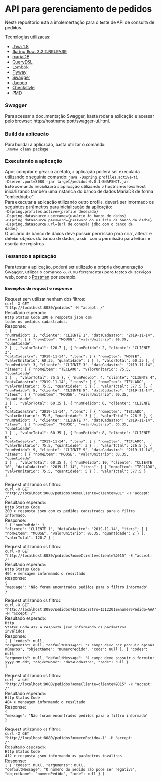 # API para gerenciamento de pedidos

Neste repositório está a implementação para o teste de API de consulta de pedidos.

Tecnologias utilizadas:

* [Java 1.8](https://openjdk.java.net/install/)
* [Spring Boot 2.2.2.RELEASE](https://spring.io/projects/spring-boot)
* [mariaDB](https://mariadb.org/)
* [QueryDSL](http://www.querydsl.com/)
* [Lombok](https://projectlombok.org/)
* [Flyway](https://flywaydb.org/)
* [Swagger](https://swagger.io/)
* [Jacoco](https://www.eclemma.org/jacoco/)
* [Checkstyle](https://checkstyle.sourceforge.io/)
* [PMD](https://pmd.github.io/)

### Swagger
Para acessar a documentação Swagger, basta rodar a aplicação e acessar pelo browser: http://hostname:port/swagger-ui.html.

### Build da aplicação
Para buildar a aplicação, basta utilizar o comando: <br/>
<code>./mvnw clean package</code>

### Executando a aplicação
Após compilar e gerar o artefato, a aplicação poderá ser executada utilizando o seguinte comando: 
<code>java -Dspring.profiles.active=ti -Dserver.port=8080 -jar target/pedidos-0.0.1-SNAPSHOT.jar</code><br/>
Este comando inicializará a aplicação utilizando o hostname: localhost, inicializando também uma instancia do banco de dados MariaDB de forma "embeddable".<br/>
Para executar a aplicação utilizando outro profile, deverá ser informado os seguintes parâmetros para inicialização da aplicação:<br/> <code>-Dspring.profiles.active={profile desejado} -Dspring.datasource.username={usuário do banco de dados} -Dspring.datasource.password={password do usuário de banco de dados} -Dspring.datasource.url={url de conexão jdbc com o banco de dados}</code><br/>
O usuário de banco de dados deve possuir permissão para criar, alterar e deletar objetos do banco de dados, assim como permissão para leitura e escrita de registros.<br/>

### Testando a aplicação
Para testar a aplicação, poderá ser utilizado a própria documentação Swagger, utilizar o comando <code>curl</code> ou ferramentas para testes de serviços web, como o [Postman](https://www.getpostman.com/) por exemplo.

#### Exemplos de request e response
Request sem utilizar nenhum dos filtros:<br/>
<code>curl -X GET "http://localhost:8080/pedidos" -H "accept: */*"</code><br/>
Resultado esperado:<br/>
<code>Http Status Code 200 e resposta json com todos os pedidos cadastrados.</code><br/>
Response:<br/>
<code>[
        {
          "numPedido": 1,
          "cliente": "CLIENTE 1",
          "dataCadastro": "2019-11-14",
          "itens": [
            {
              "nomeItem": "MOUSE",
              "valorUnitario": 60.35,
              "quantidade": 2
            }
          ],
          "valorTotal": 120.7
        },
        {
          "numPedido": 2,
          "cliente": "CLIENTE 2",
          "dataCadastro": "2019-11-14",
          "itens": [
            {
              "nomeItem": "MOUSE",
              "valorUnitario": 60.35,
              "quantidade": 1
            }
          ],
          "valorTotal": 60.35
        },
        {
          "numPedido": 3,
          "cliente": "CLIENTE 3",
          "dataCadastro": "2019-11-14",
          "itens": [
            {
              "nomeItem": "TECLADO",
              "valorUnitario": 75.5,
              "quantidade": 1
            }
          ],
          "valorTotal": 75.5
        },
        {
          "numPedido": 4,
          "cliente": "CLIENTE 4",
          "dataCadastro": "2019-11-14",
          "itens": [
            {
              "nomeItem": "TECLADO",
              "valorUnitario": 75.5,
              "quantidade": 5
            }
          ],
          "valorTotal": 377.5
        },
        {
          "numPedido": 5,
          "cliente": "CLIENTE 5",
          "dataCadastro": "2019-11-14",
          "itens": [
            {
              "nomeItem": "MOUSE",
              "valorUnitario": 60.35,
              "quantidade": 1
            }
          ],
          "valorTotal": 60.35
        },
        {
          "numPedido": 6,
          "cliente": "CLIENTE 6",
          "dataCadastro": "2019-11-14",
          "itens": [
            {
              "nomeItem": "TECLADO",
              "valorUnitario": 75.5,
              "quantidade": 3
            }
          ],
          "valorTotal": 226.5
        },
        {
          "numPedido": 7,
          "cliente": "CLIENTE 7",
          "dataCadastro": "2019-11-14",
          "itens": [
            {
              "nomeItem": "MOUSE",
              "valorUnitario": 60.35,
              "quantidade": 1
            }
          ],
          "valorTotal": 60.35
        },
        {
          "numPedido": 8,
          "cliente": "CLIENTE 8",
          "dataCadastro": "2019-11-14",
          "itens": [
            {
              "nomeItem": "TECLADO",
              "valorUnitario": 75.5,
              "quantidade": 3
            }
          ],
          "valorTotal": 226.5
        },
        {
          "numPedido": 9,
          "cliente": "CLIENTE 9",
          "dataCadastro": "2019-11-14",
          "itens": [
            {
              "nomeItem": "MOUSE",
              "valorUnitario": 60.35,
              "quantidade": 1
            }
          ],
          "valorTotal": 60.35
        },
        {
          "numPedido": 10,
          "cliente": "CLIENTE 10",
          "dataCadastro": "2019-11-14",
          "itens": [
            {
              "nomeItem": "TECLADO",
              "valorUnitario": 75.5,
              "quantidade": 5
            }
          ],
          "valorTotal": 377.5
        }
      ]</code><br/>

Request utilizando os filtros:<br/>
<code>curl -X GET "http://localhost:8080/pedidos?nomeCliente=cliente%201" -H "accept: */*"</code><br/>
Resultado esperado:<br/>
<code>Http Status Code 200 e resposta json com os pedidos cadastrados para o filtro informado.</code><br/>
Response:<br/>
<code>[
        {
          "numPedido": 1,
          "cliente": "CLIENTE 1",
          "dataCadastro": "2019-11-14",
          "itens": [
            {
              "nomeItem": "MOUSE",
              "valorUnitario": 60.35,
              "quantidade": 2
            }
          ],
          "valorTotal": 120.7
        }
      ]</code><br/>
      
Request utilizando os filtros:<br/>
<code>curl -X GET "http://localhost:8080/pedidos?nomeCliente=cliente%2015" -H "accept: */*"</code><br/>
Resultado esperado:<br/>
<code>Http Status Code 404 e mensagem informando o resultado</code><br/>
Response:<br/>
<code>{
        "message": "Não foram encontrados pedidos para o filtro informado"
      }</code><br/>

Request utilizando os filtros:<br/>
<code>curl -X GET "http://localhost:8080/pedidos?dataCadastro=13122019&numeroPedido=AAA" -H "accept: */*"</code><br/>
Resultado esperado:<br/>
<code>Http Status Code 412 e resposta json informando os parâmetros inválidos</code><br/>
Response:<br/>
<code>[
        {
          "codes": null,
          "arguments": null,
          "defaultMessage": "O campo deve ser possuir apenas números",
          "objectName": "numeroPedido",
          "code": null
        },
        {
          "codes": null,
          "arguments": null,
          "defaultMessage": "O campo deve possuir o formato: yyyy-MM-dd",
          "objectName": "dataCadastro",
          "code": null
        }
      ]</code><br/>
      
Request utilizando os filtros:<br/>
<code>curl -X GET "http://localhost:8080/pedidos?nomeCliente=cliente%2015" -H "accept: */*"</code><br/>
Resultado esperado:<br/>
<code>Http Status Code 404 e mensagem informando o resultado</code><br/>
Response:<br/>
<code>{
        "message": "Não foram encontrados pedidos para o filtro informado"
      }</code><br/>

Request utilizando os filtros:<br/>
<code>curl -X GET "http://localhost:8080/pedidos?numeroPedido=-1" -H "accept: */*"</code><br/>
Resultado esperado:<br/>
<code>Http Status Code 412 e resposta json informando os parâmetros inválidos</code><br/>
Response:<br/>
<code>[
        {
          "codes": null,
          "arguments": null,
          "defaultMessage": "O número do pedido não pode ser negativo",
          "objectName": "numeroPedido",
          "code": null
        }
      ]</code><br/>